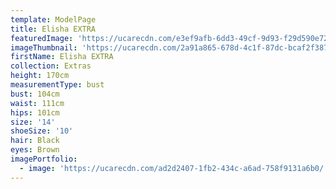 ```yaml
---
template: ModelPage
title: Elisha EXTRA
featuredImage: 'https://ucarecdn.com/e3ef9afb-6dd3-49cf-9d93-f29d590e72c2/'
imageThumbnail: 'https://ucarecdn.com/2a91a865-678d-4c1f-87dc-bcaf2f387ef2/'
firstName: Elisha EXTRA
collection: Extras
height: 170cm
measurementType: bust
bust: 104cm
waist: 111cm
hips: 101cm
size: '14'
shoeSize: '10'
hair: Black
eyes: Brown
imagePortfolio:
  - image: 'https://ucarecdn.com/ad2d2407-1fb2-434c-a6ad-758f9131a6b0/'
---
```


